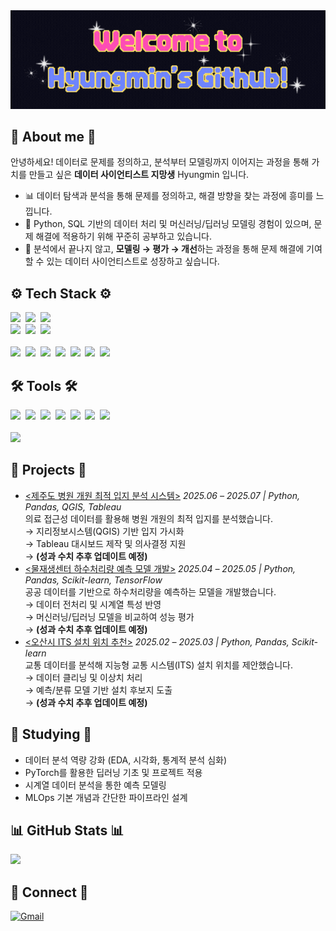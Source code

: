 <div align="center">
  <img src="https://raw.githubusercontent.com/mimimoo02/mimimoo02/main/assets/Welcome_gif.gif" alt="welcome banner"/>
</div>


## 👋 About me 👋

안녕하세요! 데이터로 문제를 정의하고, 분석부터 모델링까지 이어지는 과정을 통해 가치를 만들고 싶은 **데이터 사이언티스트 지망생** Hyungmin 입니다.  

- 📊 데이터 탐색과 분석을 통해 문제를 정의하고, 해결 방향을 찾는 과정에 흥미를 느낍니다.  
- 🤖 Python, SQL 기반의 데이터 처리 및 머신러닝/딥러닝 모델링 경험이 있으며, 문제 해결에 적용하기 위해 꾸준히 공부하고 있습니다.  
- 🚀 분석에서 끝나지 않고, **모델링 → 평가 → 개선**하는 과정을 통해 문제 해결에 기여할 수 있는 데이터 사이언티스트로 성장하고 싶습니다.


## ⚙️ Tech Stack ⚙️
<div align="left">
  <!-- Core -->
  <img src="https://img.shields.io/badge/Python-3776AB?style=for-the-badge&logo=python&logoColor=white"/>&nbsp
  <img src="https://img.shields.io/badge/Pandas-150458?style=for-the-badge&logo=pandas&logoColor=white"/>&nbsp
  <img src="https://img.shields.io/badge/Numpy-013243?style=for-the-badge&logo=numpy&logoColor=white"/>&nbsp<br>
  <img src="https://img.shields.io/badge/Scikit--learn-F7931E?style=for-the-badge&logo=scikitlearn&logoColor=white"/>&nbsp
  <img src="https://img.shields.io/badge/Matplotlib-11557c?style=for-the-badge&logo=plotly&logoColor=white"/>&nbsp
  <img src="https://img.shields.io/badge/Seaborn-4C72B0?style=for-the-badge&logo=python&logoColor=white"/>
</div>
<br>
<div align="left">
  <!-- Familiar -->
  <img src="https://img.shields.io/badge/TensorFlow-FF6F00?style=for-the-badge&logo=tensorflow&logoColor=white"/>&nbsp
  <img src="https://img.shields.io/badge/PyTorch-EE4C2C?style=for-the-badge&logo=pytorch&logoColor=white"/>&nbsp
  <img src="https://img.shields.io/badge/PostgreSQL-336791?style=for-the-badge&logo=postgresql&logoColor=white"/>&nbsp
  <img src="https://img.shields.io/badge/MySQL-4479A1?style=for-the-badge&logo=mysql&logoColor=white"/>&nbsp
  <img src="https://img.shields.io/badge/HTML5-E34F26?style=for-the-badge&logo=html5&logoColor=white"/>&nbsp
  <img src="https://img.shields.io/badge/CSS3-1572B6?style=for-the-badge&logo=css3&logoColor=white"/>&nbsp
  <img src="https://img.shields.io/badge/Java-007396?style=for-the-badge&logo=java&logoColor=white"/>
</div>


## 🛠 Tools 🛠
<!-- Core -->
<div align="left">
  <img src="https://img.shields.io/badge/Jupyter-F37626?style=for-the-badge&logo=jupyter&logoColor=white"/>&nbsp
  <img src="https://img.shields.io/badge/VSCode-007ACC?style=for-the-badge&logo=visual-studio-code&logoColor=white"/>&nbsp
  <img src="https://img.shields.io/badge/Git-F05032?style=for-the-badge&logo=git&logoColor=white"/>&nbsp
  <img src="https://img.shields.io/badge/GitHub-181717?style=for-the-badge&logo=github&logoColor=white"/>&nbsp
  <img src="https://img.shields.io/badge/Notion-000000?style=for-the-badge&logo=notion&logoColor=white"/>&nbsp
  <img src="https://img.shields.io/badge/Tableau-E97627?style=for-the-badge&logo=tableau&logoColor=white"/>&nbsp
  <img src="https://img.shields.io/badge/QGIS-589632?style=for-the-badge&logo=qgis&logoColor=white"/>
</div>
<br>
<div align="left">
  <!-- Familiar -->
  <img src="https://img.shields.io/badge/Figma-F24E1E?style=for-the-badge&logo=figma&logoColor=white"/>&nbsp
</div>


## 🚀 Projects 🚀

- [<제주도 병원 개원 최적 입지 분석 시스템>](https://github.com/Jeju-hospital/hospital-location-analysis)
  _2025.06 – 2025.07 | Python, Pandas, QGIS, Tableau_  
  의료 접근성 데이터를 활용해 병원 개원의 최적 입지를 분석했습니다.  
  → 지리정보시스템(QGIS) 기반 입지 가시화  
  → Tableau 대시보드 제작 및 의사결정 지원  
  → **(성과 수치 추후 업데이트 예정)**  
- [<물재생센터 하수처리량 예측 모델 개발>](<repo/링크>)
  _2025.04 – 2025.05 | Python, Pandas, Scikit-learn, TensorFlow_  
  공공 데이터를 기반으로 하수처리량을 예측하는 모델을 개발했습니다.  
  → 데이터 전처리 및 시계열 특성 반영  
  → 머신러닝/딥러닝 모델을 비교하여 성능 평가  
  → **(성과 수치 추후 업데이트 예정)**  
- [<오산시 ITS 설치 위치 추천>](<repo/링크>)
  _2025.02 – 2025.03 | Python, Pandas, Scikit-learn_  
  교통 데이터를 분석해 지능형 교통 시스템(ITS) 설치 위치를 제안했습니다.  
  → 데이터 클리닝 및 이상치 처리  
  → 예측/분류 모델 기반 설치 후보지 도출  
  → **(성과 수치 추후 업데이트 예정)**
  
<!--예시
## 🚀 Projects
프로젝트 이름 (링크)
기간 | 사용 기술
간단 설명 (무엇을, 어떻게, 왜 했는지)
→ 핵심 성과 (숫자/지표 강조)

- [고객 이탈 예측 모델](https://github.com/<your-id>/churn-prediction)  
  _2024.07 – 2024.08 | Python, Pandas, Scikit-learn_  
  고객 데이터를 분석해 이탈 가능성을 예측하는 머신러닝 모델을 개발했습니다.  
  → Logistic Regression, RandomForestClassifier 적용  
  → **Accuracy 85%, F1-score 0.81** 달성  
  → 피처 중요도 분석으로 마케팅 전략 인사이트 제안  

- [서울시 교통 데이터 시각화](https://github.com/<your-id>/seoul-traffic-analysis)  
  _2024.05 – 2024.06 | Python, Pandas, Tableau_  
  서울시 교통량 및 사고 데이터를 수집·정제 후 시각화했습니다.  
  → Tableau 대시보드 제작, 교통 혼잡 시간대 및 지역별 패턴 분석  
  → 정책적 의사결정 지원을 위한 데이터 기반 인사이트 제공  

- [영화 리뷰 감성 분석](https://github.com/<your-id>/sentiment-analysis)  
  _2024.03 – 2024.04 | Python, NLTK, TensorFlow_  
  한국어 리뷰 데이터를 전처리하고 감성(긍·부정) 분류 모델을 구축했습니다.  
  → LSTM 기반 딥러닝 모델 적용  
  → **F1-score 0.82** 성능 달성  
  
형식 통일: 프로젝트마다 제목 → 기간 → 기술스택 → 설명 → 성과 순서

성과는 반드시 숫자/지표 (정확도, F1-score, 개선율, 사용자 수, 배포 여부 등)

나중에 레포 정리할 때, README.md 본문에 각 프로젝트 상세 설명이 있으면 연결하기 더 좋아요
-->


## 🌱 Studying 🌱
- 데이터 분석 역량 강화 (EDA, 시각화, 통계적 분석 심화)
- PyTorch를 활용한 딥러닝 기초 및 프로젝트 적용  
- 시계열 데이터 분석을 통한 예측 모델링  
- MLOps 기본 개념과 간단한 파이프라인 설계 

<!--활동/언어 카드(외부 서비스). <your-id>만 바꾸면 됨, 깃허브 좀 많이 쓰고 나서 주석 풀기
<p>
  <img src="https://github-readme-stats.vercel.app/api?username=<your-id>&show_icons=true&hide_title=true" height="160" />
  <img src="https://github-readme-stats.vercel.app/api/top-langs/?username=<your-id>&layout=compact" height="160" />
</p>
<p>
  <img src="https://streak-stats.demolab.com?user=<your-id>&hide_longest_streak=true" height="160" />
</p>
<p>
  <img src="https://github-profile-trophy.vercel.app/?username=<your-id>&theme=flat&column=6" />
</p>

## 📊 GitHub Stats
<p align="center">
  <img src="https://github-readme-stats.vercel.app/api?username=mimimoo02&show_icons=true&hide_title=true" height="160"/>
  <img src="https://github-readme-stats.vercel.app/api/top-langs/?username=mimimoo02&layout=compact" height="160"/>
</p>
<p align="center">
  <img src="https://streak-stats.demolab.com?user=mimimoo02&hide_longest_streak=true" height="160"/>
</p>
<p align="center">
  <img src="https://github-profile-trophy.vercel.app/?username=mimimoo02&theme=flat&column=6"/>
</p>
-->


## 📊 GitHub Stats 📊
<p align="lefr">
  <img src="https://github-readme-stats.vercel.app/api?username=mimimoo02&show_icons=true&hide_title=true" height="160"/>
</p>


## 🤝 Connect 🤝 
<!-- [![LinkedIn](https://img.shields.io/badge/LinkedIn-blue?logo=linkedin&logoColor=white)](https://linkedin.com/in/<handle>) -->
[![Gmail](https://img.shields.io/badge/Gmail-red?logo=gmail&logoColor=white)](mailto:mandung10000@gmail.com)
<!-- [![Blog](https://img.shields.io/badge/Blog-black?logo=github&logoColor=white)](https://<your-blog>) -->

